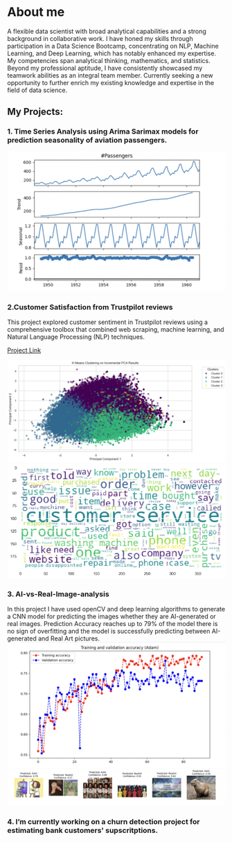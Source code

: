 # About me
A flexible data scientist with broad analytical capabilities and a strong background in collaborative work. I have honed my skills through participation in a Data Science Bootcamp, concentrating on NLP, Machine Learning, and Deep Learning, which has notably enhanced my expertise. My competencies span analytical thinking, mathematics, and statistics. Beyond my professional aptitude, I have consistently showcased my teamwork abilities as an integral team member. Currently seeking a new opportunity to further enrich my existing knowledge and expertise in the field of data science.



## My Projects: 

### 1. Time Series Analysis using Arima Sarimax models for prediction seasonality of aviation passengers.
![Link](https://github.com/ayseljafar/timeseries_passengers/blob/main/images/seasonal%20decomp.png)

### 2.Customer Satisfaction from Trustpilot reviews
This project explored customer sentiment in Trustpilot reviews using a comprehensive toolbox that combined web scraping, machine learning, and Natural Language Processing (NLP) techniques.

[Project Link](https://customer-satisfaction.streamlit.app/)

![pic1](https://github.com/ayseljafar/Customer-satisfaction/blob/main/images/KMeans%20Clustering.png)
![pic2](https://github.com/ayseljafar/Customer-satisfaction/blob/main/images/Wordcloud%20neg.png)

### 3. AI-vs-Real-Image-analysis
In this project I have used openCV and deep learning algorithms to generate a CNN model for predicting the images whether they are AI-generated or real images. Prediction Accuracy reaches up to 79% of the model there is no sign of overfitting and the model is successfully predicting between AI-generated and Real Art pictures.
![pic1](https://github.com/ayseljafar/AI-vs-Real-Image-analysis/blob/main/images/cnn.png)
![pic2](https://github.com/ayseljafar/AI-vs-Real-Image-analysis/blob/main/images/prediction%201.png)


### 4. I’m currently working on a churn detection project for estimating bank customers' supscritptions.


